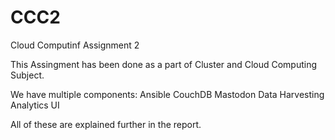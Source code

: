 # CCC2
Cloud Computinf Assignment 2

This Assingment has been done as a part of Cluster and Cloud Computing Subject.

We have multiple components:
  Ansible
  CouchDB
  Mastodon Data Harvesting
  Analytics
  UI
  
All of these are explained further in the report.
